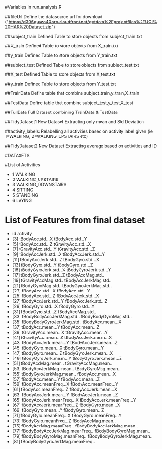 
#Variables in run_analysis.R


##fileUrl 
Define the datasource url for download ("https://d396qusza40orc.cloudfront.net/getdata%2Fprojectfiles%2FUCI%20HAR%20Dataset.zip")

##subject_train 
Defined Table to store objects from subject_train.txt

##X_train 
Defined Table to store objects from X_train.txt

##y_train 
Defined Table to store objects from Y_train.txt

##subject_test
Defined Table to store objects from subject_test.txt

##X_test 
Defined Table to store objects from X_test.txt

##y_train 
Defined Table to store objects from Y_test.txt

##TrainData 
Define table that combine subject_train,y_train,X_train

##TestData 
Define table that combine subject_test,y_test,X_test

##FullData 
Full Dataset combining TrainData & TestData

##TidyDataset1
New Dataset Extracting only mean and Std Deviation

##activity_labels: 
Relabelling all activities based on activity label given (ie 1=WALKING, 2=WALKING_UPSTAIRS etc)

##TidyDataset2
New Dataset Extracting average based on activities and ID

#DATASETS

#List of Activities
* 1 WALKING
* 2 WALKING_UPSTAIRS
* 3 WALKING_DOWNSTAIRS
* 4 SITTING
* 5 STANDING
* 6 LAYING

# List of Features from final dataset
*  id            activity                       
 * [3] tBodyAcc.std...X                tBodyAcc.std...Y               
 * [5] tBodyAcc.std...Z                tGravityAcc.std...X            
 * [7] tGravityAcc.std...Y             tGravityAcc.std...Z            
 * [9] tBodyAccJerk.std...X            tBodyAccJerk.std...Y           
* [11] tBodyAccJerk.std...Z            tBodyGyro.std...X              
* [13] tBodyGyro.std...Y               tBodyGyro.std...Z              
* [15] tBodyGyroJerk.std...X           tBodyGyroJerk.std...Y          
* [17] tBodyGyroJerk.std...Z           tBodyAccMag.std..              
* [19] tGravityAccMag.std..            tBodyAccJerkMag.std..          
* [21] tBodyGyroMag.std..              tBodyGyroJerkMag.std..         
* [23] fBodyAcc.std...X                fBodyAcc.std...Y               
* [25] fBodyAcc.std...Z                fBodyAccJerk.std...X           
* [27] fBodyAccJerk.std...Y            fBodyAccJerk.std...Z           
* [29] fBodyGyro.std...X               fBodyGyro.std...Y              
* [31] fBodyGyro.std...Z               fBodyAccMag.std..              
* [33] fBodyBodyAccJerkMag.std..       fBodyBodyGyroMag.std..         
* [35] fBodyBodyGyroJerkMag.std..      tBodyAcc.mean...X              
* [37] tBodyAcc.mean...Y               tBodyAcc.mean...Z              
* [39] tGravityAcc.mean...X            tGravityAcc.mean...Y           
* [41] tGravityAcc.mean...Z            tBodyAccJerk.mean...X          
* [43] tBodyAccJerk.mean...Y           tBodyAccJerk.mean...Z          
* [45] tBodyGyro.mean...X              tBodyGyro.mean...Y             
* [47] tBodyGyro.mean...Z              tBodyGyroJerk.mean...X         
* [49] tBodyGyroJerk.mean...Y          tBodyGyroJerk.mean...Z         
* [51] tBodyAccMag.mean..              tGravityAccMag.mean..          
* [53] tBodyAccJerkMag.mean..          tBodyGyroMag.mean..            
* [55] tBodyGyroJerkMag.mean..         fBodyAcc.mean...X              
* [57] fBodyAcc.mean...Y               fBodyAcc.mean...Z              
* [59] fBodyAcc.meanFreq...X           fBodyAcc.meanFreq...Y          
* [61] fBodyAcc.meanFreq...Z           fBodyAccJerk.mean...X          
* [63] fBodyAccJerk.mean...Y           fBodyAccJerk.mean...Z          
* [65] fBodyAccJerk.meanFreq...X       fBodyAccJerk.meanFreq...Y      
* [67] fBodyAccJerk.meanFreq...Z       fBodyGyro.mean...X             
* [69] fBodyGyro.mean...Y              fBodyGyro.mean...Z             
* [71] fBodyGyro.meanFreq...X          fBodyGyro.meanFreq...Y         
* [73] fBodyGyro.meanFreq...Z          fBodyAccMag.mean..             
* [75] fBodyAccMag.meanFreq..          fBodyBodyAccJerkMag.mean..     
* [77] fBodyBodyAccJerkMag.meanFreq..  fBodyBodyGyroMag.mean..        
* [79] fBodyBodyGyroMag.meanFreq..     fBodyBodyGyroJerkMag.mean..    
* [81] fBodyBodyGyroJerkMag.meanFreq..
